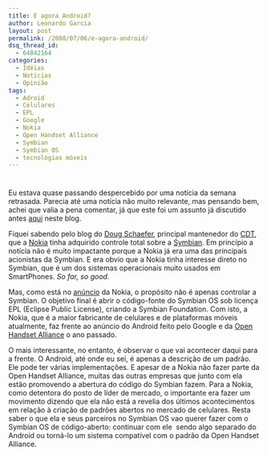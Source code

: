 ```yaml
---
title: E agora Android?
author: Leonardo Garcia
layout: post
permalink: /2008/07/06/e-agora-android/
dsq_thread_id:
  - 64842164
categories:
  - Idéias
  - Notícias
  - Opinião
tags:
  - Adroid
  - Celulares
  - EPL
  - Google
  - Nokia
  - Open Handset Alliance
  - Symbian
  - Symbian OS
  - tecnológias móveis
---
```

# 

Eu estava quase passando despercebido por uma notícia da semana retrasada. Parecia até uma notícia não muito relevante, mas pensando bem, achei que valia a pena comentar, já que este foi um assunto já discutido antes [aqui][1] neste blog.

 [1]: http://log4dev.com/2007/11/06/pc-20/

Fiquei sabendo pelo blog do [Doug Schaefer][2], principal mantenedor do [CDT][3], que a [Nokia][4] tinha adquirido controle total sobre a [Symbian][5]. Em princípio a notícia não é muito impactante porque a Nokia já era uma das principais acionistas da Symbian. E era obvio que a Nokia tinha interesse direto no Symbian, que é um dos sistemas operacionais muito usados em SmartPhones. *So far, so good.*

 [2]: http://cdtdoug.blogspot.com/
 [3]: http://www.eclipse.org/cdt/
 [4]: http://www.nokia.com
 [5]: http://www.symbian.com/

Mas, como está no [anúncio][6] da Nokia, o propósito não é apenas controlar a Symbian. O objetivo final é abrir o código-fonte do Symbian OS sob licença EPL (Eclipse Public License), criando a Symbian Foundation. Com isto, a Nokia, que é a maior fabricante de celulares e de plataformas móveis atualmente, faz frente ao anúncio do Android feito pelo Google e da [Open Handset Alliance][7] o ano passado.

 [6]: http://www.nokia.com/A4136001?newsid=1230416
 [7]: http://www.openhandsetalliance.com/

O mais interessante, no entanto, é observar o que vai acontecer daqui para a frente. O Android, até onde eu sei, é apenas a descrição de um padrão. Ele pode ter várias implementações. E apesar de a Nokia não fazer parte da Open Handset Alliance, muitas das outras empresas que junto com ela estão promovendo a abertura do código do Symbian fazem. Para a Nokia, como detentora do posto de líder de mercado, o importante era fazer um movimento dizendo que ela não está a revelia dos últimos acontecimentos em relação à criação de padrões abertos no mercado de celulares. Resta saber o que ela e seus parceiros no Symbian OS vao querer fazer com o Symbian OS de código-aberto: continuar com ele  sendo algo separado do Android ou torná-lo um sistema compatível com o padrão da Open Handset Alliance.